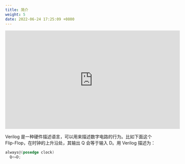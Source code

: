 ```yaml
---
title: 简介
weight: 5
date: 2022-06-24 17:25:09 +0800
---
```


<iframe width="560" height="315" src="https://www.youtube.com/embed/vVYOV9MP5BA" title="YouTube video player" frameborder="0" allow="accelerometer; autoplay; clipboard-write; encrypted-media; gyroscope; picture-in-picture" allowfullscreen></iframe>

Verilog 是一种硬件描述语言，可以用来描述数字电路的行为。比如下面这个 Flip-Flop，在时钟的上升沿处，其输出 Q 会等于输入 D。用 Verilog 描述为：

```verilog
always@(posedge clock)
  Q<=D;
```